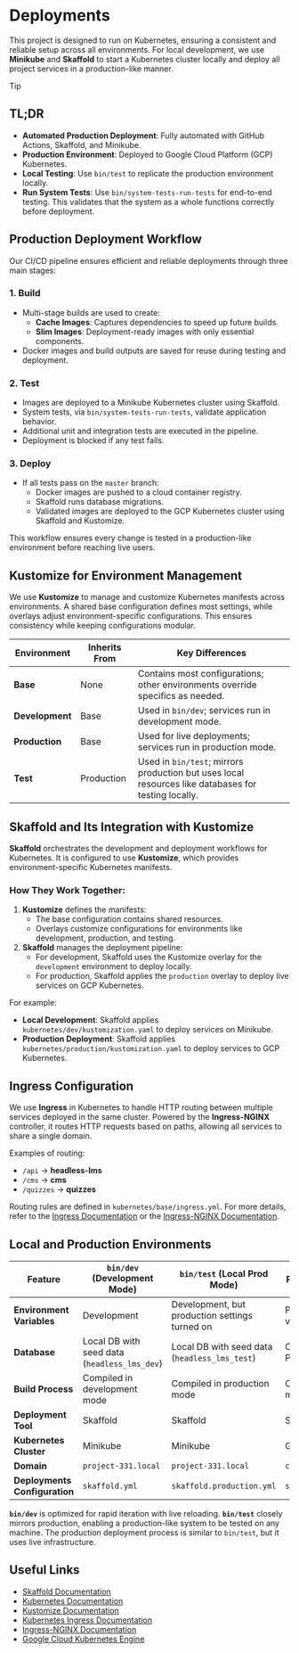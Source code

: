 # Deployments

This project is designed to run on Kubernetes, ensuring a consistent and reliable setup across all environments. For local development, we use **Minikube** and **Skaffold** to start a Kubernetes cluster locally and deploy all project services in a production-like manner.

> [!TIP]
>
> ## TL;DR
>
> - **Automated Production Deployment**: Fully automated with GitHub Actions, Skaffold, and Minikube.
> - **Production Environment**: Deployed to Google Cloud Platform (GCP) Kubernetes.
> - **Local Testing**: Use `bin/test` to replicate the production environment locally.
> - **Run System Tests**: Use `bin/system-tests-run-tests` for end-to-end testing. This validates that the system as a whole functions correctly before deployment.

## Production Deployment Workflow

Our CI/CD pipeline ensures efficient and reliable deployments through three main stages:

### 1. Build

- Multi-stage builds are used to create:
  - **Cache Images**: Captures dependencies to speed up future builds.
  - **Slim Images**: Deployment-ready images with only essential components.
- Docker images and build outputs are saved for reuse during testing and deployment.

### 2. Test

- Images are deployed to a Minikube Kubernetes cluster using Skaffold.
- System tests, via `bin/system-tests-run-tests`, validate application behavior.
- Additional unit and integration tests are executed in the pipeline.
- Deployment is blocked if any test fails.

### 3. Deploy

- If all tests pass on the `master` branch:
  - Docker images are pushed to a cloud container registry.
  - Skaffold runs database migrations.
  - Validated images are deployed to the GCP Kubernetes cluster using Skaffold and Kustomize.

This workflow ensures every change is tested in a production-like environment before reaching live users.

## Kustomize for Environment Management

We use **Kustomize** to manage and customize Kubernetes manifests across environments. A shared base configuration defines most settings, while overlays adjust environment-specific configurations. This ensures consistency while keeping configurations modular.

| Environment     | Inherits From | Key Differences                                                                                     |
| --------------- | ------------- | --------------------------------------------------------------------------------------------------- |
| **Base**        | None          | Contains most configurations; other environments override specifics as needed.                      |
| **Development** | Base          | Used in `bin/dev`; services run in development mode.                                                |
| **Production**  | Base          | Used for live deployments; services run in production mode.                                         |
| **Test**        | Production    | Used in `bin/test`; mirrors production but uses local resources like databases for testing locally. |

## Skaffold and Its Integration with Kustomize

**Skaffold** orchestrates the development and deployment workflows for Kubernetes. It is configured to use **Kustomize**, which provides environment-specific Kubernetes manifests.

### How They Work Together:

1. **Kustomize** defines the manifests:
   - The base configuration contains shared resources.
   - Overlays customize configurations for environments like development, production, and testing.
2. **Skaffold** manages the deployment pipeline:
   - For development, Skaffold uses the Kustomize overlay for the `development` environment to deploy locally.
   - For production, Skaffold applies the `production` overlay to deploy live services on GCP Kubernetes.

For example:

- **Local Development**: Skaffold applies `kubernetes/dev/kustomization.yaml` to deploy services on Minikube.
- **Production Deployment**: Skaffold applies `kubernetes/production/kustomization.yaml` to deploy services to GCP Kubernetes.

## Ingress Configuration

We use **Ingress** in Kubernetes to handle HTTP routing between multiple services deployed in the same cluster. Powered by the **Ingress-NGINX** controller, it routes HTTP requests based on paths, allowing all services to share a single domain.

Examples of routing:

- `/api` → **headless-lms**
- `/cms` → **cms**
- `/quizzes` → **quizzes**

Routing rules are defined in `kubernetes/base/ingress.yml`. For more details, refer to the [Ingress Documentation](https://kubernetes.io/docs/concepts/services-networking/ingress/) or the [Ingress-NGINX Documentation](https://kubernetes.github.io/ingress-nginx/).

## Local and Production Environments

| Feature                       | `bin/dev` (Development Mode)                 | `bin/test` (Local Prod Mode)                   | Production Deployment       |
| ----------------------------- | -------------------------------------------- | ---------------------------------------------- | --------------------------- |
| **Environment Variables**     | Development                                  | Development, but production settings turned on | Production-secured values   |
| **Database**                  | Local DB with seed data (`headless_lms_dev`) | Local DB with seed data (`headless_lms_test`)  | Cloud SQL for PostgreSQL    |
| **Build Process**             | Compiled in development mode                 | Compiled in production mode                    | Compiled in production mode |
| **Deployment Tool**           | Skaffold                                     | Skaffold                                       | Skaffold                    |
| **Kubernetes Cluster**        | Minikube                                     | Minikube                                       | GCP Kubernetes              |
| **Domain**                    | `project-331.local`                          | `project-331.local`                            | `courses.mooc.fi`           |
| **Deployments Configuration** | `skaffold.yml`                               | `skaffold.production.yml`                      | `skaffold.production.yml`   |

**`bin/dev`** is optimized for rapid iteration with live reloading. **`bin/test`** closely mirrors production, enabling a production-like system to be tested on any machine. The production deployment process is similar to `bin/test`, but it uses live infrastructure.

## Useful Links

- [Skaffold Documentation](https://skaffold.dev/docs/)
- [Kubernetes Documentation](https://kubernetes.io/docs/)
- [Kustomize Documentation](https://kustomize.io/)
- [Kubernetes Ingress Documentation](https://kubernetes.io/docs/concepts/services-networking/ingress/)
- [Ingress-NGINX Documentation](https://kubernetes.github.io/ingress-nginx/)
- [Google Cloud Kubernetes Engine](https://cloud.google.com/kubernetes-engine)
